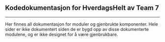 ## Kodedokumentasjon for HverdagsHelt av Team 7
---
Her finnes all dokumentasjon for moduler og gjenbrukte komponenter. Hele sider er ikke dokumentert siden de er bygd opp av disse dokumenterte modulene, og er ikke designet for å være gjenbrukbare.
